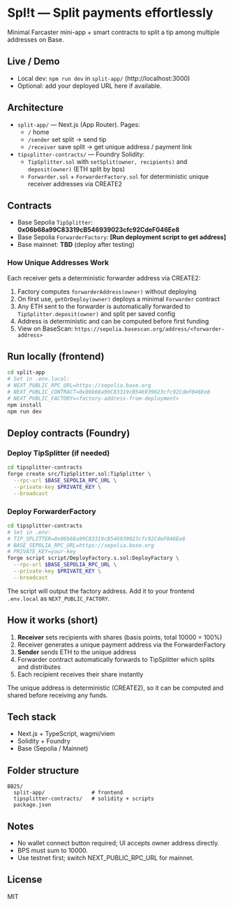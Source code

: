 # Spl!t — Split payments effortlessly

Minimal Farcaster mini-app + smart contracts to split a tip among multiple addresses on Base.

## Live / Demo
- Local dev: `npm run dev` in `split-app/` (http://localhost:3000)
- Optional: add your deployed URL here if available.

## Architecture
- `split-app/` — Next.js (App Router). Pages:
  - `/` home
  - `/sender` set split → send tip
  - `/receiver` save split → get unique address / payment link
- `tipsplitter-contracts/` — Foundry Solidity:
  - `TipSplitter.sol` with `setSplit(owner, recipients)` and `deposit(owner)` (ETH split by bps)
  - `Forwarder.sol` + `ForwarderFactory.sol` for deterministic unique receiver addresses via CREATE2

## Contracts
- Base Sepolia `TipSplitter`: **0x06b68a99C83319cB546939023cfc92CdeF046Ee8**
- Base Sepolia `ForwarderFactory`: **[Run deployment script to get address]**
- Base mainnet: **TBD** (deploy after testing)

### How Unique Addresses Work
Each receiver gets a deterministic forwarder address via CREATE2:
1. Factory computes `forwarderAddress(owner)` without deploying
2. On first use, `getOrDeploy(owner)` deploys a minimal `Forwarder` contract
3. Any ETH sent to the forwarder is automatically forwarded to `TipSplitter.deposit(owner)` and split per saved config
4. Address is deterministic and can be computed before first funding
5. View on BaseScan: `https://sepolia.basescan.org/address/<forwarder-address>`

## Run locally (frontend)
```bash
cd split-app
# Set in .env.local:
# NEXT_PUBLIC_RPC_URL=https://sepolia.base.org
# NEXT_PUBLIC_CONTRACT=0x06b68a99C83319cB546939023cfc92CdeF046Ee8
# NEXT_PUBLIC_FACTORY=<factory-address-from-deployment>
npm install
npm run dev
```

## Deploy contracts (Foundry)

### Deploy TipSplitter (if needed)
```bash
cd tipsplitter-contracts
forge create src/TipSplitter.sol:TipSplitter \
  --rpc-url $BASE_SEPOLIA_RPC_URL \
  --private-key $PRIVATE_KEY \
  --broadcast
```

### Deploy ForwarderFactory
```bash
cd tipsplitter-contracts
# Set in .env:
# TIP_SPLITTER=0x06b68a99C83319cB546939023cfc92CdeF046Ee8
# BASE_SEPOLIA_RPC_URL=https://sepolia.base.org
# PRIVATE_KEY=your-key
forge script script/DeployFactory.s.sol:DeployFactory \
  --rpc-url $BASE_SEPOLIA_RPC_URL \
  --private-key $PRIVATE_KEY \
  --broadcast
```

The script will output the factory address. Add it to your frontend `.env.local` as `NEXT_PUBLIC_FACTORY`.

## How it works (short)
1. **Receiver** sets recipients with shares (basis points, total 10000 = 100%)
2. Receiver generates a unique payment address via the ForwarderFactory
3. **Sender** sends ETH to the unique address
4. Forwarder contract automatically forwards to TipSplitter which splits and distributes
5. Each recipient receives their share instantly

The unique address is deterministic (CREATE2), so it can be computed and shared before receiving any funds.

## Tech stack
- Next.js + TypeScript, wagmi/viem
- Solidity + Foundry
- Base (Sepolia / Mainnet)

## Folder structure
```
BB25/
  split-app/               # frontend
  tipsplitter-contracts/   # solidity + scripts
  package.json
```

## Notes
- No wallet connect button required; UI accepts owner address directly.
- BPS must sum to 10000.
- Use testnet first; switch NEXT_PUBLIC_RPC_URL for mainnet.

## License
MIT

